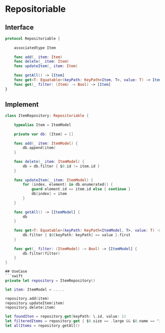 # Repositoriable

## Interface
```swift
protocol Repositoriable {
    
    associatedtype Item
    
    func add(_ item: Item)
    func delete(_ item: Item)
    func updateItem(_ item: Item)
    
    func getAll() -> [Item]
    func get<T: Equatable>(keyPath: KeyPath<Item, T>, value: T) -> Item?
    func get(_ filter: (Item) -> Bool) -> [Item]
}
```

## Implement
```swift
class ItemRepository: Repositoriable {
    
    typealias Item = ItemModel
    
    private var db: [Item] = []
    
    func add(_ item: ItemModel) {
        db.append(item)
    }
    
    func delete(_ item: ItemModel) {
        db = db.filter { $0.id != item.id }
    }
    
    func updateItem(_ item: ItemModel) {
        for (index, element) in db.enumerated() {
            guard element.id == item.id else { continue }
            db[index] = item
        }
    }
    
    func getAll() -> [ItemModel] {
        db
    }
    
    func get<T: Equatable>(keyPath: KeyPath<ItemModel, T>, value: T) -> ItemModel? {
        db.filter { $0[keyPath: keyPath] == value }.first
    }
    
    func get(_ filter: (ItemModel) -> Bool) -> [ItemModel] {
        db.filter(filter)
    }
}

## UseCase
```swift
private let repository = ItemRepository()

let item: ItemModel = .....

repository.add(item)
repository.updateItem(item)
repository.delete(item)

let foundIten = repository.get(keyPath: \.id, value: 1)
let filteredItems = repository.get { $0.size == .large && $0.name == "item" }
let allItems = repository.getAll()
```

```
